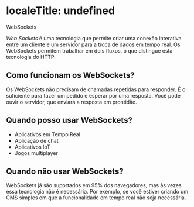 # localeTitle: undefined
WebSockets

_Web Sockets_ é uma tecnologia que permite criar uma conexão interativa entre um cliente e um servidor para a troca de dados em tempo real. Os WebSockets permitem trabalhar em dois fluxos, o que distingue esta tecnologia do HTTP.

## Como funcionam os WebSockets?

Os WebSockets não precisam de chamadas repetidas para responder. É o suficiente para fazer um pedido e esperar por uma resposta. Você pode ouvir o servidor, que enviará a resposta em prontidão.

## Quando posso usar WebSockets?

*   Aplicativos em Tempo Real
*   Aplicação de chat
*   Aplicativos IoT
*   Jogos multiplayer

## Quando não usar WebSockets?

WebSockets já são suportados em 95% dos navegadores, mas às vezes essa tecnologia não é necessária. Por exemplo, se você estiver criando um CMS simples em que a funcionalidade em tempo real não seja necessária.